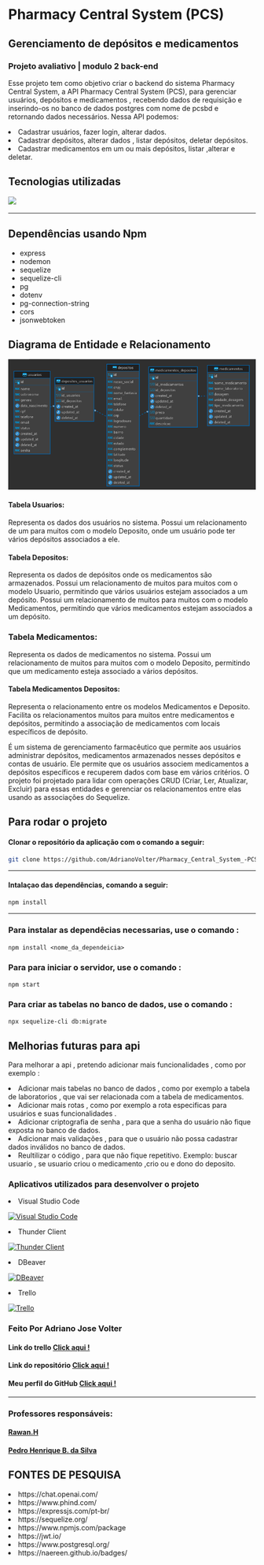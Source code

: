 # Pharmacy Central System (PCS) 
## Gerenciamento de depósitos e medicamentos 
### Projeto avaliativo | modulo 2 back-end 
 
 
<p>
  Esse projeto tem como objetivo criar o backend do sistema Pharmacy Central System, a API Pharmacy Central System (PCS), para gerenciar usuários, depósitos e medicamentos , recebendo dados de requisição e inserindo-os no banco de dados postgres com nome de pcsbd e retornando dados necessários. 
  Nessa API podemos:
   <li>Cadastrar usuários, fazer login, alterar dados. 
   <li>Cadastrar depósitos, alterar dados , listar depósitos, deletar depósitos.
   <li>Cadastrar medicamentos em um ou mais depósitos, listar ,alterar e deletar.
</p>


## Tecnologias utilizadas

<p align="">
  <a href="https://skillicons.dev">
    <img src="https://skillicons.dev/icons?i=nodejs,express,postgres,sequelize,javascript,git,github,vscode" />
  </a>
</p>

***
## Dependências usando Npm
<ul>
    <li>express</li>
    <li>nodemon</li>
    <li>sequelize</li>
    <li>sequelize-cli</li>
    <li>pg</li>
    <li>dotenv</li>
    <li>pg-connection-string</li>
    <li>cors</li>
    <li>jsonwebtoken</li>
</ul>

## Diagrama de Entidade e Relacionamento 

![Imagem do Projeto](assets/Captura%20de%20tela%20de%202023-07-20%2022-17-39.png)

#### Tabela Usuarios:

Representa os dados dos usuários no sistema.
Possui um relacionamento de um para muitos com o modelo Deposito, onde um usuário pode ter vários depósitos associados a ele.

#### Tabela Depositos:

Representa os dados de depósitos onde os medicamentos são armazenados.
Possui um relacionamento de muitos para muitos com o modelo Usuario, permitindo que vários usuários estejam associados a um depósito.
Possui um relacionamento de muitos para muitos com o modelo Medicamentos, permitindo que vários medicamentos estejam associados a um depósito.

### Tabela Medicamentos:

Representa os dados de medicamentos no sistema.
Possui um relacionamento de muitos para muitos com o modelo Deposito, permitindo que um medicamento esteja associado a vários depósitos.

#### Tabela Medicamentos Depositos:

Representa o relacionamento entre os modelos Medicamentos e Deposito.
Facilita os relacionamentos muitos para muitos entre medicamentos e depósitos, permitindo a associação de medicamentos com locais específicos de depósito.

É um sistema de gerenciamento farmacêutico que permite aos usuários administrar depósitos, medicamentos armazenados nesses depósitos e contas de usuário. Ele permite que os usuários associem medicamentos a depósitos específicos e recuperem dados com base em vários critérios. O projeto foi projetado para lidar com operações CRUD (Criar, Ler, Atualizar, Excluir) para essas entidades e gerenciar os relacionamentos entre elas usando as associações do Sequelize.

## Para rodar o projeto 


#### Clonar o repositório da aplicação com o comando a seguir:


```sh
git clone https://github.com/AdrianoVolter/Pharmacy_Central_System_-PCS-.git
```
***


#### Intalaçao das dependências, comando a seguir:


```sh
npm install
```
***

### Para instalar as dependêcias necessarias, use o comando :

```
npm install <nome_da_dependeicia>
```

### Para para iniciar o servidor, use o comando :

```
npm start
```
### Para criar as tabelas no banco de dados, use o comando :

```
npx sequelize-cli db:migrate
```

## Melhorias futuras para api 

Para melhorar a api , pretendo adicionar mais funcionalidades , como por exemplo :
<li>Adicionar mais tabelas no banco de dados , como por exemplo a tabela de laboratorios , que vai ser relacionada com a tabela de medicamentos.

<li>Adicionar mais rotas , como por exemplo a rota especificas para usuários e suas funcionalidades .

<li>Adicionar criptografia de senha , para que a senha do usuário não fique exposta no banco de dados.

<li>Adicionar mais validações , para que o usuário não possa cadastrar dados inválidos no banco de dados.
<li>Reultilizar o código , para que não fique repetitivo.
Exemplo: buscar usuario , se usuario criou o medicamento ,crio ou e dono do deposito.


### Aplicativos utilizados para desenvolver o projeto

<li>Visual Studio Code
  
  [![Visual Studio Code](https://img.shields.io/badge/Visual%20Studio%20Code-IDE-blue)](https://code.visualstudio.com/)

<li>Thunder Client

[![Thunder Client](https://img.shields.io/badge/Thunder%20Client-REST%20Client-orange)](https://www.thunderclient.io/)

<li>DBeaver

[![DBeaver](https://img.shields.io/badge/DBeaver-IDE%20para%20banco%20de%20dados-blue)](https://dbeaver.io/)

<li>Trello

[![Trello](https://img.shields.io/badge/Trello-Gerenciador%20de%20projetos-blue)](https://trello.com/)

### Feito Por Adriano Jose Volter

#### Link do trello [Click aqui !](https://trello.com/b/UaxE96it/pharmacy-central-system-pcs-modulo-2-projeto-avaliativo)

#### Link do repositório [Click aqui !](https://github.com/AdrianoVolter/Pharmacy_Central_System_-PCS-)

#### Meu perfil do GitHub  [ Click aqui !](https://github.com/AdrianoVolter)
***
### Professores responsáveis:

#### [Rawan.H](https://github.com/Hawangledt) 
#### [Pedro Henrique B. da Silva](https://github.com/pedrohbsilva) 

## FONTES DE PESQUISA
<li>https://chat.openai.com/
<li>https://www.phind.com/
<li>https://expressjs.com/pt-br/
<li>https://sequelize.org/
<li>https://www.npmjs.com/package
<li>https://jwt.io/
<li>https://www.postgresql.org/
<li>https://naereen.github.io/badges/

